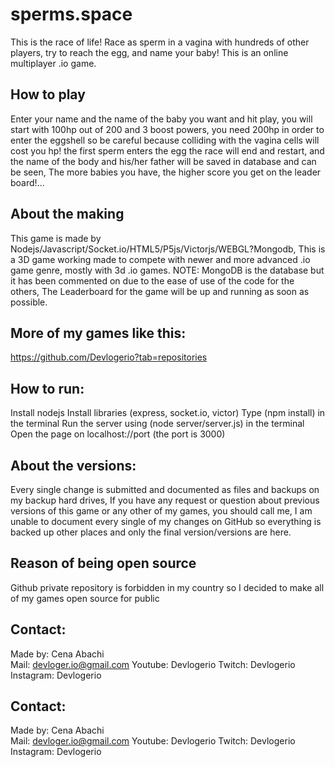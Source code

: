 # sperms.space
This is the race of life! Race as sperm in a vagina with hundreds of other players, try to reach the egg, and name your baby! This is an online multiplayer .io game.

## How to play
Enter your name and the name of the baby you want and hit play, you will start with 100hp out of 200 and 3 boost powers, you need 200hp in order to enter the eggshell so be careful because colliding with the vagina cells will cost you hp! the first sperm enters the egg the race will end and restart, and the name of the body and his/her father will be saved in database and can be seen, The more babies you have, the higher score you get on the leader board!...

## About the making
This game is made by Nodejs/Javascript/Socket.io/HTML5/P5js/Victorjs/WEBGL?Mongodb, This is a 3D game working made to compete with newer and more advanced .io game genre, mostly with 3d .io games.
NOTE: MongoDB is the database but it has been commented on due to the ease of use of the code for the others, The Leaderboard for the game will be up and running as soon as possible.

## More of my games like this:
https://github.com/Devlogerio?tab=repositories

## How to run:
Install nodejs
Install libraries (express, socket.io, victor)
Type (npm install) in the terminal
Run the server using (node server/server.js) in the terminal
Open the page on localhost://port (the port is 3000)

## About the versions:
Every single change is submitted and documented as files and backups on my backup hard drives, If you have any request or question about previous versions of this game or any other of my games, you should call me, I am unable to document every single of my changes on GitHub so everything is backed up other places and only the final version/versions are here.

## Reason of being open source
Github private repository is forbidden in my country so I decided to make all of my games open source for public

## Contact:
Made by: Cena Abachi  
Mail: devloger.io@gmail.com 
Youtube: Devlogerio
Twitch: Devlogerio
Instagram: Devlogerio

## Contact:
Made by: Cena Abachi  
Mail: devloger.io@gmail.com 
Youtube: Devlogerio
Twitch: Devlogerio
Instagram: Devlogerio
